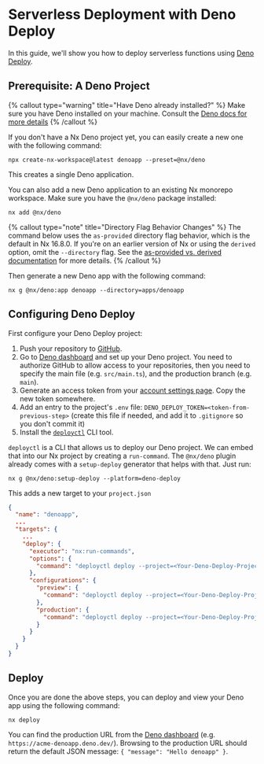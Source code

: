 # Serverless Deployment with Deno Deploy

In this guide, we'll show you how to deploy serverless functions using [Deno Deploy](https://deno.com/deploy).

## Prerequisite: A Deno Project

{% callout type="warning" title="Have Deno already installed?" %}
Make sure you have Deno installed on your machine. Consult the [Deno docs for more details](https://deno.com/manual/getting_started/installation)
{% /callout %}

If you don't have a Nx Deno project yet, you can easily create a new one with the following command:

```shell
npx create-nx-workspace@latest denoapp --preset=@nx/deno
```

This creates a single Deno application.

You can also add a new Deno application to an existing Nx monorepo workspace. Make sure you have the `@nx/deno` package installed:

```shell
nx add @nx/deno
```

{% callout type="note" title="Directory Flag Behavior Changes" %}
The command below uses the `as-provided` directory flag behavior, which is the default in Nx 16.8.0. If you're on an earlier version of Nx or using the `derived` option, omit the `--directory` flag. See the [as-provided vs. derived documentation](/deprecated/as-provided-vs-derived) for more details.
{% /callout %}

Then generate a new Deno app with the following command:

```shell
nx g @nx/deno:app denoapp --directory=apps/denoapp
```

## Configuring Deno Deploy

First configure your Deno Deploy project:

1. Push your repository to [GitHub](https://github.com/).
2. Go to [Deno dashboard](https://dash.deno.com/) and set up your Deno project. You need to authorize GitHub to allow access to your repositories, then you need to specify the main file (e.g. `src/main.ts`), and the production branch (e.g. `main`).
3. Generate an access token from your [account settings page](https://dash.deno.com/account#access-tokens). Copy the new token somewhere.
4. Add an entry to the project's `.env` file: `DENO_DEPLOY_TOKEN=<token-from-previous-step>` (create this file if needed, and add it to `.gitignore` so you don't commit it)
5. Install the [`deployctl`](https://deno.com/deploy/docs/deployctl) CLI tool.

`deployctl` is a CLI that allows us to deploy our Deno project. We can embed that into our Nx project by creating a `run-command`. The `@nx/deno` plugin already comes with a `setup-deploy` generator that helps with that. Just run:

```shell
nx g @nx/deno:setup-deploy --platform=deno-deploy
```

This adds a new target to your `project.json`

```json {% fileName="project.json"}
{
  "name": "denoapp",
  ...
  "targets": {
    ...
    "deploy": {
      "executor": "nx:run-commands",
      "options": {
        "command": "deployctl deploy --project=<Your-Deno-Deploy-Project-Name> --import-map=import_map.json --exclude=node_modules  src/main.ts --dry-run"
      },
      "configurations": {
        "preview": {
          "command": "deployctl deploy --project=<Your-Deno-Deploy-Project-Name> --import-map=import_map.json --exclude=node_modules src/main.ts"
        },
        "production": {
          "command": "deployctl deploy --project=<Your-Deno-Deploy-Project-Name> --import-map=import_map.json --exclude=node_modules --prod src/main.ts"
        }
      }
    }
  }
}

```

## Deploy

Once you are done the above steps, you can deploy and view your Deno app using the following command:

```shell
nx deploy
```

You can find the production URL from the [Deno dashboard](https://dash.deno.com/) (e.g. `https://acme-denoapp.deno.dev/`). Browsing to the production URL should return the default JSON message: `{ "message": "Hello denoapp" }`.
